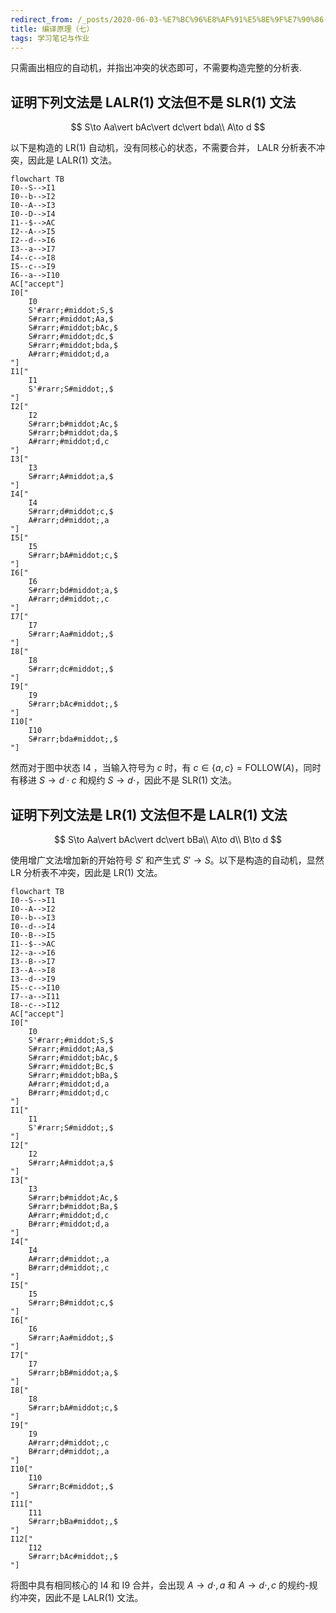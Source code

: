 ```yaml
---
redirect_from: /_posts/2020-06-03-%E7%BC%96%E8%AF%91%E5%8E%9F%E7%90%86-%E4%B8%83/
title: 编译原理（七）
tags: 学习笔记与作业
---
```


只需画出相应的自动机，并指出冲突的状态即可，不需要构造完整的分析表.

## 证明下列文法是 LALR(1) 文法但不是 SLR(1) 文法

$$
S\to Aa\vert bAc\vert dc\vert bda\\
A\to d
$$

以下是构造的 LR(1) 自动机，没有同核心的状态，不需要合并， LALR 分析表不冲突，因此是 LALR(1) 文法。

```mermaid
flowchart TB
I0--S-->I1
I0--b-->I2
I0--A-->I3
I0--D-->I4
I1--$-->AC
I2--A-->I5
I2--d-->I6
I3--a-->I7
I4--c-->I8
I5--c-->I9
I6--a-->I10
AC["accept"]
I0["
    I0
    S'#rarr;#middot;S,$
    S#rarr;#middot;Aa,$
    S#rarr;#middot;bAc,$
    S#rarr;#middot;dc,$
    S#rarr;#middot;bda,$
    A#rarr;#middot;d,a
"]
I1["
    I1
    S'#rarr;S#middot;,$
"]
I2["
    I2
    S#rarr;b#middot;Ac,$
    S#rarr;b#middot;da,$
    A#rarr;#middot;d,c
"]
I3["
    I3
    S#rarr;A#middot;a,$
"]
I4["
    I4
    S#rarr;d#middot;c,$
    A#rarr;d#middot;,a
"]
I5["
    I5
    S#rarr;bA#middot;c,$
"]
I6["
    I6
    S#rarr;bd#middot;a,$
    A#rarr;d#middot;,c
"]
I7["
    I7
    S#rarr;Aa#middot;,$
"]
I8["
    I8
    S#rarr;dc#middot;,$
"]
I9["
    I9
    S#rarr;bAc#middot;,$
"]
I10["
    I10
    S#rarr;bda#middot;,$
"]
```

然而对于图中状态 I4 ，当输入符号为 $c$ 时，有 $c\in\lbrace a,c\rbrace =\text{FOLLOW}(A)$，同时有移进 $S\to d\cdot c$ 和规约 $S\to d\cdot$，因此不是 SLR(1) 文法。

## 证明下列文法是 LR(1) 文法但不是 LALR(1) 文法

$$
S\to Aa\vert bAc\vert dc\vert bBa\\
A\to d\\
B\to d
$$

使用增广文法增加新的开始符号 $S'$ 和产生式 $S'\to S$。以下是构造的自动机，显然 LR 分析表不冲突，因此是 LR(1) 文法。

```mermaid
flowchart TB
I0--S-->I1
I0--A-->I2
I0--b-->I3
I0--d-->I4
I0--B-->I5
I1--$-->AC
I2--a-->I6
I3--B-->I7
I3--A-->I8
I3--d-->I9
I5--c-->I10
I7--a-->I11
I8--c-->I12
AC["accept"]
I0["
    I0
    S'#rarr;#middot;S,$
    S#rarr;#middot;Aa,$
    S#rarr;#middot;bAc,$
    S#rarr;#middot;Bc,$
    S#rarr;#middot;bBa,$
    A#rarr;#middot;d,a
    B#rarr;#middot;d,c
"]
I1["
    I1
    S'#rarr;S#middot;,$
"]
I2["
    I2
    S#rarr;A#middot;a,$
"]
I3["
    I3
    S#rarr;b#middot;Ac,$
    S#rarr;b#middot;Ba,$
    A#rarr;#middot;d,c
    B#rarr;#middot;d,a
"]
I4["
    I4
    A#rarr;d#middot;,a
    B#rarr;d#middot;,c
"]
I5["
    I5
    S#rarr;B#middot;c,$
"]
I6["
    I6
    S#rarr;Aa#middot;,$
"]
I7["
    I7
    S#rarr;bB#middot;a,$
"]
I8["
    I8
    S#rarr;bA#middot;c,$
"]
I9["
    I9
    A#rarr;d#middot;,c
    B#rarr;d#middot;,a
"]
I10["
    I10
    S#rarr;Bc#middot;,$
"]
I11["
    I11
    S#rarr;bBa#middot;,$
"]
I12["
    I12
    S#rarr;bAc#middot;,$
"]
```

将图中具有相同核心的 I4 和 I9 合并，会出现 $A\to d\cdot,a$ 和 $A\to d\cdot,c$ 的规约-规约冲突，因此不是 LALR(1) 文法。
